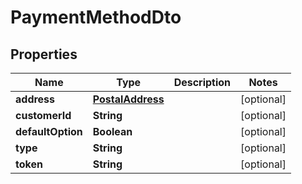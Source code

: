 

# PaymentMethodDto

## Properties

Name | Type | Description | Notes
------------ | ------------- | ------------- | -------------
**address** | [**PostalAddress**](PostalAddress.md) |  |  [optional]
**customerId** | **String** |  |  [optional]
**defaultOption** | **Boolean** |  |  [optional]
**type** | **String** |  |  [optional]
**token** | **String** |  |  [optional]



